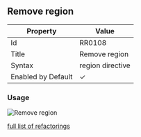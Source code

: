 ## Remove region

| Property | Value |
| -------- | ----- |
| Id | RR0108 |
| Title | Remove region |
| Syntax | region directive |
| Enabled by Default | &#x2713; |

### Usage

![Remove region](../../images/refactorings/RemoveRegion.png)

[full list of refactorings](Refactorings.md)